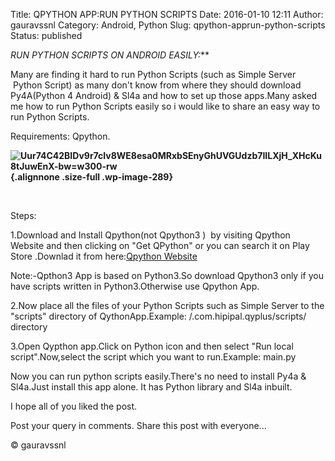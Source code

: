 Title: QPYTHON APP:RUN PYTHON SCRIPTS
Date: 2016-01-10 12:11
Author: gauravssnl
Category: Android, Python
Slug: qpython-apprun-python-scripts
Status: published

**RUN PYTHON SCRIPTS ON ANDROID EASILY*:***

Many are finding it hard to run Python Scripts (such as Simple Server  Python Script) as many don't know from where they should download Py4A(Python 4 Android) & Sl4a and how to set up those apps.Many asked me how to run Python Scripts easily so i would like to share an easy way to run Python Scripts.

Requirements: Qpython.

**![Uur74C42BIDv9r7cIv8WE8esa0MRxbSEnyGhUVGUdzb7IILXjH_XHcKu8tJuwEnX-bw=w300-rw](https://gauravssnl.files.wordpress.com/2016/01/uur74c42bidv9r7civ8we8esa0mrxbsenyghuvgudzb7iilxjh_xhcku8tjuwenx-bww300-rw.jpg){.alignnone .size-full .wp-image-289}**

 

Steps:

1.Download and Install Qpython(not Qpython3 )  by visiting Qpython Website and then clicking on "Get QPython" or you can search it on Play Store .Downlad it from here:[Qpython Website](http://qpython.com)

Note:-Qpthon3 App is based on Python3.So download Qpython3 only if you have scripts written in Python3.Otherwise use Qpython App.

2.Now place all the files of your Python Scripts such as Simple Server to the "scripts" directory of QythonApp.Example: /.com.hipipal.qyplus/scripts/ directory

3.Open Qypthon app.Click on Python icon and then select "Run local script".Now,select the script which you want to run.Example: main.py

Now you can run python scripts easily.There's no need to install Py4a & Sl4a.Just install this app alone. It has Python library and Sl4a inbuilt.

I hope all of you liked the post.

Post your query in comments. Share this post with everyone...

© gauravssnl
